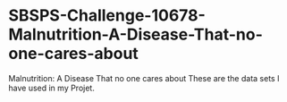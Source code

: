# SBSPS-Challenge-10678-Malnutrition-A-Disease-That-no-one-cares-about
Malnutrition: A Disease That no one cares about
These are the data sets I have used in my Projet.

